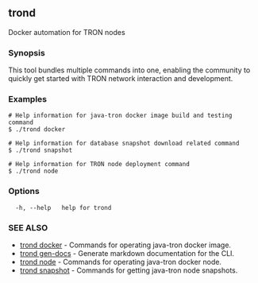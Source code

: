## trond

Docker automation for TRON nodes

### Synopsis

This tool bundles multiple commands into one, enabling the community to quickly get started with TRON network interaction and development.


### Examples

```
# Help information for java-tron docker image build and testing command
$ ./trond docker

# Help information for database snapshot download related command
$ ./trond snapshot

# Help information for TRON node deployment command
$ ./trond node

```

### Options

```
  -h, --help   help for trond
```

### SEE ALSO

* [trond docker](trond_docker.md)	 - Commands for operating java-tron docker image.
* [trond gen-docs](trond_gen-docs.md)	 - Generate markdown documentation for the CLI.
* [trond node](trond_node.md)	 - Commands for operating java-tron docker node.
* [trond snapshot](trond_snapshot.md)	 - Commands for getting java-tron node snapshots.

